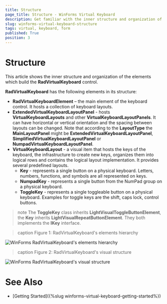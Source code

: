 ```yaml
---
title: Structure
page_title: Structure - WinForms Virtual Keyboard
description: Get familiar with the inner structure and organization of the elements which build the WinForms VirtualKeyboard control. 
slug: winforms-virtual-keyboard-structure
tags: virtual, keyboard, form
published: True
position: 3 
---
```


# Structure

This article shows the inner structure and organization of the elements which build the **RadVirtualKeyboard** control.

**RadVirtualKeyboard** has the following elements in its structure:

* **RadVirtualKeyboardElement** – the main element of the keyboard control. It hosts a collection of keyboard layouts.  
* **ExtendedVirtualKeyboardLayoutPanel** - hosts **VirtualKeyboardLayouts** and other **VirtualKeyboardLayoutPanels**. It can have horizontal or vertical orientation and the spacing between layouts can be changed. Note that according to the **LayoutType** the **MainLayoutPanel** might be **ExtendedVirtualKeyboardLayoutPanel**, **SimplifiedVirtualKeyboardLayoutPanel** or **NumpadVirtualKeyboardLayoutPanel**.
* **VirtualKeyboardLayout** - a visual item that hosts the keys of the keyboard, the infrastructure to create new keys, organizes them into logical rows and contains the logical layout implementation. It provides several predefined layouts. 
	* **Key** - represents a single button on a physical keyboard. Letters, numbers, functions, and symbols are all represented on keys.
	* **NumpadKey** - represents a single button from the NumPad group on a physical keyboard.
	* **ToggleKey** - represents a single toggleable button on a physical keyboard. Examples for toggle keys are the shift, caps lock, control buttons.

>note The **ToggleKey** class inherits **LightVisualToggleButtonElement**, the **Key** inherits **LightVisualRepeatButtonElement**. They both implements the **IKey** interface.

>caption Figure 1: RadVirtualKeyboard's elements hierarchy

![WinForms RadVirtualKeyboard's elements hierarchy](images/virtual-keyboard-structure001.png) 

>caption Figure 2: RadVirtualKeyboard's visual structure

![WinForms RadVirtualKeyboard's visual structure](images/virtual-keyboard-structure002.png) 


 

# See Also


* [Getting Started]({%slug winforms-virtual-keyboard-getting-started%})
 
        
